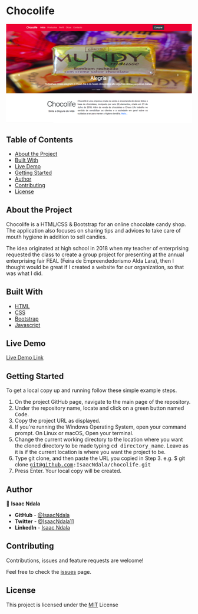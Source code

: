 # Chocolife
![](/img/Project%20Image.png)

## Table of Contents
* [About the Project](https://github.com/IsaacNdala/chocolife#about-the-project)
* [Built With](https://github.com/IsaacNdala/chocolife#built-with)
* [Live Demo](https://github.com/IsaacNdala/chocolife#live-demo)
* [Getting Started](https://github.com/IsaacNdala/chocolife#getting-started)
* [Author](https://github.com/IsaacNdala/chocolife#author)
* [Contributing](https://github.com/IsaacNdala/chocolife#contributing)
* [License](https://github.com/IsaacNdala/chocolife#license)

## About the Project
Chocolife is a HTML/CSS & Bootstrap for an online chocolate candy shop. The application also focuses on sharing tips and advices to take care of mouth hygiene in addition to sell candies.

The idea originated at high school in 2018 when my teacher of enterprising requested the class to create a group project for presenting at the annual enterprising fair FEAL (Feira de Empreendedorismo Alda Lara), then I thought would be great if I created a website for our organization, so that was what I did.

## Built With
* [HTML](https://en.wikipedia.org/wiki/HTML)
* [CSS](https://en.wikipedia.org/wiki/CSS)
* [Bootstrap](https://getbootstrap.com/)
* [Javascript](https://en.wikipedia.org/wiki/JavaScript)

## Live Demo
[Live Demo Link](https://chocolifenet.netlify.app/index.html)

## Getting Started
To get a local copy up and running follow these simple example steps.

1. On the project GitHub page, navigate to the main page of the repository.
2. Under the repository name, locate and click on a green button named <kbd>Code</kbd>.
3. Copy the project URL as displayed.
4. If you're running the Windows Operating System, open your command prompt. On Linux or macOS, Open your terminal.
5. Change the current working directory to the location where you want the cloned directory to be made typing <kbd>cd directory_name</kbd>. Leave as it is if the current location is where you want the project to be.
6. Type git clone, and then paste the URL you copied in Step 3.
e.g. $ git clone <kbd>git@github.com:IsaacNdala/chocolife.git</kbd>
7. Press Enter. Your local copy will be created.

## Author
👤 <b>Isaac Ndala</b>

* <b>GitHub</b> - [@IsaacNdala](https://github.com/IsaacNdala)
* <b>Twitter</b> - [@IsaacNdala11](https://twitter.com/IsaacNdala11)
* <b>LinkedIn</b> - [Isaac Ndala](https://www.linkedin.com/in/isaac-ndala-78943a188)

## Contributing
Contributions, issues and feature requests are welcome!

Feel free to check the [issues](https://github.com/IsaacNdala/chocolife/issues) page.

## License
This project is licensed under the [MIT](https://choosealicense.com/licenses/mit/) License

